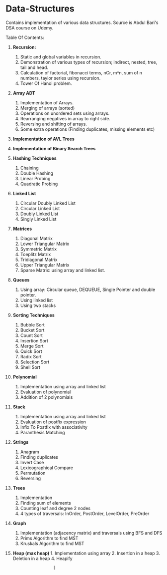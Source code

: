 # Data-Structures
Contains implementation of various data structures. Source is Abdul Bari's DSA course on Udemy.

Table Of Contents:

 1. **Recursion:**
	 1. Static and global variables in recursion.
	 2. Demonstration of various types of recursion; indirect, nested, tree, tail and head.
	 3. Calculation of factorial, fibonacci terms, nCr, m^n, sum of n numbers, taylor series using recursion.
	 4. Tower Of Hanoi problem.
	 
 2. **Array ADT**
	 1. Implementation of Arrays.
	 2. Merging of arrays (sorted)
	 3. Operations on unordered sets using arrays.
	 4. Rearranging negatives in array to right side.
	 5. Reversing and shifting of arrays.
	 6. Some extra operations (Finding duplicates, missing elements etc)

3. **Implementation of AVL Trees**
4. **Implementation of Binary Search Trees**
5. **Hashing Techniques**
	1. Chaining
	2. Double Hashing
	3. Linear Probing
	4. Quadratic Probing

6. **Linked List**
	1. Circular Doubly Linked List
	2. Circular Linked List
	3. Doubly Linked List
	4. Singly Linked List

7. **Matrices**
	1. Diagonal Matrix
	2. Lower Triangular Matrix
	3. Symmetric Matrix
	4. Toeplitz Matrix
	5. Tridiagonal Matrix
	6. Upper Triangular Matrix
	7. Sparse Matrix: using array and linked list.

8. **Queues**
	1. Using array: Circular queue, DEQUEUE, Single Pointer and double pointer.
	2. Using linked list
	3. Using two stacks

9. **Sorting Techniques**
	1. Bubble Sort
	2. Bucket Sort
	3. Count Sort
	4. Insertion Sort
	5. Merge Sort
	6. Quick Sort
	7. Radix Sort
	8. Selection Sort
	9. Shell Sort

10. **Polynomial** 
	1. Implementation using array and linked list
	2. Evaluation of polynomial
	3. Addition of 2 polynomials

11. **Stack**
	1. Implementation using array and linked list
	2. Evaluation of postfix expression
	3. Infix To Postfix with associativity
	4. Paranthesis Matching

12. **Strings**
	1. Anagram
	2. Finding duplicates
	3. Invert Case
	4. Lexicographical Compare
	5. Permutation
	6. Reversing

13. **Trees**
	1. Implementation
	2. Finding sum of elements
	3. Counting leaf and degree 2 nodes
	4. 4 types of traversals: InOrder, PostOrder, LevelOrder, PreOrder
	
13. **Graph**
	1. Implementation (adjacency matrix) and traversals using BFS and DFS
	2. Prims Algorithm to find MST
	3. Kruskals Algorithm to find MST

 13. **Heap (max heap)**
	1. Implementation using array
	2. Insertion in a heap
	3. Deletion in a heap
	4. Heapify

                           |


